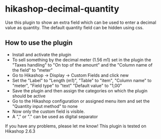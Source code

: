 # hikashop-decimal-quantity
Use this plugin to show an extra field which can be used to enter a decimal value as quantity. The default quantity field can be hidden using css.
## How to use the plugin
* Install and activate the plugin
* To sell something by the decimal meter (1.56 m1) set in the plugin the "Taxes handling" to "On top of the amount" and the "Column name of the field" to "meter"
* Go to Hikashop -> Display -> Custom Fields and click new
* Set the "Label" to "Length (m1)", "Table" to "item", "Column name" to "meter", "Field type" to "text" "Default value" to "1,00"
* Save the plugin and then assign the categories on which the plugin should be active
* Go to the Hikashop configuration or assigned menu item and set the "Quantity input method" to none
* Now only the custom field is visible.
* A "," or "." can be used as digital separator 

If you have any problems, please let me know! This plugin is tested on Hikashop 2.6.3
